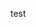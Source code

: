 












































































































test




